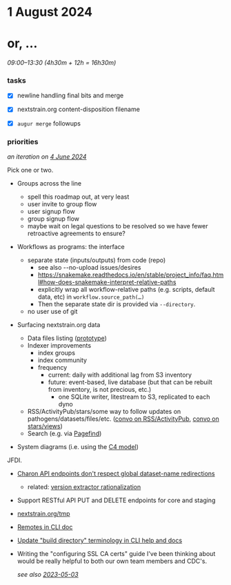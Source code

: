 # 1 August 2024
# or, …

_09:00–13:30 (4h30m + 12h = 16h30m)_

### tasks

- [x] newline handling final bits and merge
- [x] nextstrain.org content-disposition filename
- [x] `augur merge` followups


### priorities

_an iteration on [4 June 2024](2024-06-04.md)_

Pick one or two.

- Groups across the line
  - spell this roadmap out, at very least
  - user invite to group flow
  - user signup flow
  - group signup flow
  - maybe wait on legal questions to be resolved so we have fewer retroactive
    agreements to ensure?

- Workflows as programs: the interface
  - separate state (inputs/outputs) from code (repo)
    - see also --no-upload issues/desires
    - <https://snakemake.readthedocs.io/en/stable/project_info/faq.html#how-does-snakemake-interpret-relative-paths>
    - explicitly wrap all workflow-relative paths (e.g. scripts, default data, etc) in `workflow.source_path(…)` 
    - Then the separate state dir is provided via `--directory`.
  - no user use of git

- Surfacing nextstrain.org data
  - Data files listing ([prototype](https://github.com/nextstrain/nextstrain.org/pull/828))
  - Indexer improvements
    - index groups
    - index community
    - frequency
      - current: daily with additional lag from S3 inventory
      - future: event-based, live database (but that can be rebuilt from inventory, is not precious, etc.)
        - one SQLite writer, litestream to S3, replicated to each dyno
  - RSS/ActivityPub/stars/some way to follow updates on pathogens/datasets/files/etc. ([convo on RSS/ActivityPub](https://bedfordlab.slack.com/archives/C0K3GS3J8/p1716325422745399), [convo on stars/views](https://bedfordlab.slack.com/archives/C7SDVPBLZ/p1700240721659849))
  - Search (e.g. via [Pagefind](https://pagefind.app/))

- System diagrams (i.e. using the [C4 model](https://c4model.com))


JFDI.

- [Charon API endpoints don't respect global dataset-name redirections](https://github.com/nextstrain/nextstrain.org/issues/858)
  - related: [version extractor rationalization](https://gist.github.com/tsibley/fcbe564e7d31dca730affeeff67aaf90)

- Support RESTful API PUT and DELETE endpoints for core and staging

- [nextstrain.org/tmp](https://github.com/nextstrain/.github/issues/36#issuecomment-1474424671)

- [Remotes in CLI doc](https://github.com/nextstrain/cli/pull/334)

- [Update "build directory" terminology in CLI help and docs](https://github.com/nextstrain/cli/issues/371)

- Writing the "configuring SSL CA certs" guide I've been thinking about would
  be really helpful to both our own team members and CDC's.

  _see also [2023-05-03](2023-05-03.md)_
